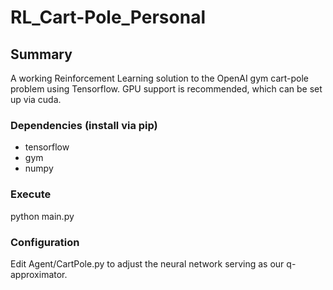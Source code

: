 

# RL_Cart-Pole_Personal 
## Summary 
  A working Reinforcement Learning solution to the OpenAI gym cart-pole problem using Tensorflow. GPU support is recommended, which can be set up via cuda.

### Dependencies (install via pip)
  - tensorflow
  - gym
  - numpy

### Execute
  python main.py

### Configuration
  Edit Agent/CartPole.py to adjust the neural network serving as our q-approximator.
